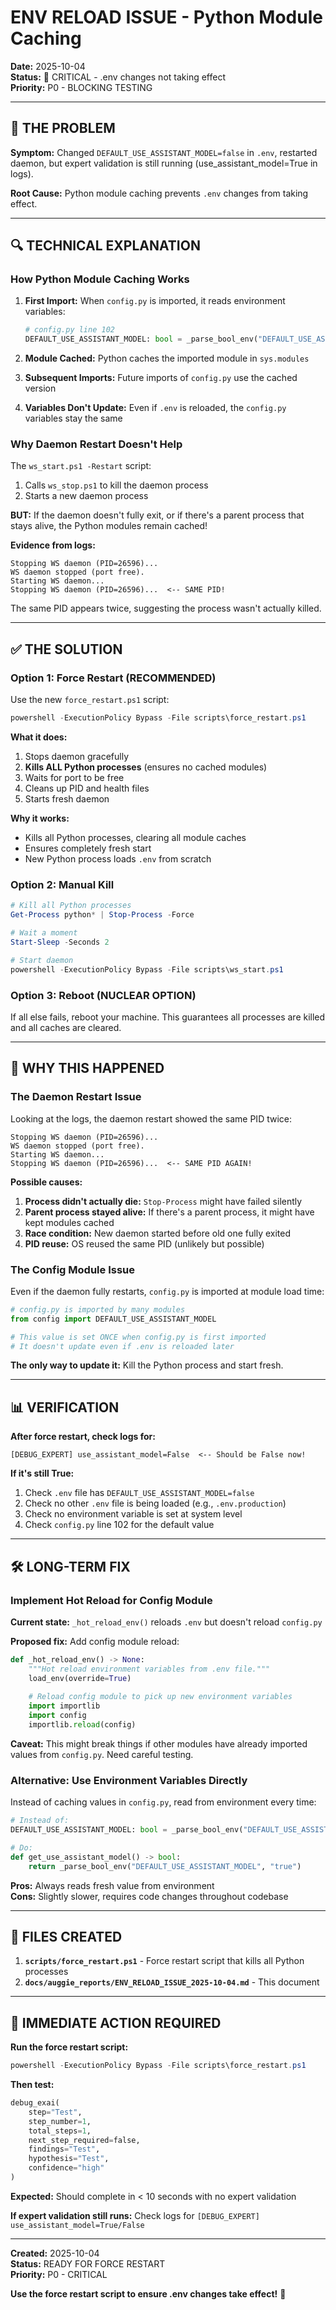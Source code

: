 # ENV RELOAD ISSUE - Python Module Caching
**Date:** 2025-10-04  
**Status:** 🔴 CRITICAL - .env changes not taking effect  
**Priority:** P0 - BLOCKING TESTING

---

## 🎯 THE PROBLEM

**Symptom:** Changed `DEFAULT_USE_ASSISTANT_MODEL=false` in `.env`, restarted daemon, but expert validation is still running (use_assistant_model=True in logs).

**Root Cause:** Python module caching prevents `.env` changes from taking effect.

---

## 🔍 TECHNICAL EXPLANATION

### How Python Module Caching Works

1. **First Import:** When `config.py` is imported, it reads environment variables:
   ```python
   # config.py line 102
   DEFAULT_USE_ASSISTANT_MODEL: bool = _parse_bool_env("DEFAULT_USE_ASSISTANT_MODEL", "true")
   ```

2. **Module Cached:** Python caches the imported module in `sys.modules`

3. **Subsequent Imports:** Future imports of `config.py` use the cached version

4. **Variables Don't Update:** Even if `.env` is reloaded, the `config.py` variables stay the same

### Why Daemon Restart Doesn't Help

The `ws_start.ps1 -Restart` script:
1. Calls `ws_stop.ps1` to kill the daemon process
2. Starts a new daemon process

**BUT:** If the daemon doesn't fully exit, or if there's a parent process that stays alive, the Python modules remain cached!

**Evidence from logs:**
```
Stopping WS daemon (PID=26596)...
WS daemon stopped (port free).
Starting WS daemon...
Stopping WS daemon (PID=26596)...  <-- SAME PID!
```

The same PID appears twice, suggesting the process wasn't actually killed.

---

## ✅ THE SOLUTION

### Option 1: Force Restart (RECOMMENDED)

Use the new `force_restart.ps1` script:

```powershell
powershell -ExecutionPolicy Bypass -File scripts\force_restart.ps1
```

**What it does:**
1. Stops daemon gracefully
2. **Kills ALL Python processes** (ensures no cached modules)
3. Waits for port to be free
4. Cleans up PID and health files
5. Starts fresh daemon

**Why it works:**
- Kills all Python processes, clearing all module caches
- Ensures completely fresh start
- New Python process loads `.env` from scratch

### Option 2: Manual Kill

```powershell
# Kill all Python processes
Get-Process python* | Stop-Process -Force

# Wait a moment
Start-Sleep -Seconds 2

# Start daemon
powershell -ExecutionPolicy Bypass -File scripts\ws_start.ps1
```

### Option 3: Reboot (NUCLEAR OPTION)

If all else fails, reboot your machine. This guarantees all processes are killed and all caches are cleared.

---

## 🔬 WHY THIS HAPPENED

### The Daemon Restart Issue

Looking at the logs, the daemon restart showed the same PID twice:

```
Stopping WS daemon (PID=26596)...
WS daemon stopped (port free).
Starting WS daemon...
Stopping WS daemon (PID=26596)...  <-- SAME PID AGAIN!
```

**Possible causes:**
1. **Process didn't actually die:** `Stop-Process` might have failed silently
2. **Parent process stayed alive:** If there's a parent process, it might have kept modules cached
3. **Race condition:** New daemon started before old one fully exited
4. **PID reuse:** OS reused the same PID (unlikely but possible)

### The Config Module Issue

Even if the daemon fully restarts, `config.py` is imported at module load time:

```python
# config.py is imported by many modules
from config import DEFAULT_USE_ASSISTANT_MODEL

# This value is set ONCE when config.py is first imported
# It doesn't update even if .env is reloaded later
```

**The only way to update it:** Kill the Python process and start fresh.

---

## 📊 VERIFICATION

**After force restart, check logs for:**

```
[DEBUG_EXPERT] use_assistant_model=False  <-- Should be False now!
```

**If it's still True:**
1. Check `.env` file has `DEFAULT_USE_ASSISTANT_MODEL=false`
2. Check no other `.env` file is being loaded (e.g., `.env.production`)
3. Check no environment variable is set at system level
4. Check `config.py` line 102 for the default value

---

## 🛠️ LONG-TERM FIX

### Implement Hot Reload for Config Module

**Current state:** `_hot_reload_env()` reloads `.env` but doesn't reload `config.py`

**Proposed fix:** Add config module reload:

```python
def _hot_reload_env() -> None:
    """Hot reload environment variables from .env file."""
    load_env(override=True)
    
    # Reload config module to pick up new environment variables
    import importlib
    import config
    importlib.reload(config)
```

**Caveat:** This might break things if other modules have already imported values from `config.py`. Need careful testing.

### Alternative: Use Environment Variables Directly

Instead of caching values in `config.py`, read from environment every time:

```python
# Instead of:
DEFAULT_USE_ASSISTANT_MODEL: bool = _parse_bool_env("DEFAULT_USE_ASSISTANT_MODEL", "true")

# Do:
def get_use_assistant_model() -> bool:
    return _parse_bool_env("DEFAULT_USE_ASSISTANT_MODEL", "true")
```

**Pros:** Always reads fresh value from environment  
**Cons:** Slightly slower, requires code changes throughout codebase

---

## 📝 FILES CREATED

1. **`scripts/force_restart.ps1`** - Force restart script that kills all Python processes
2. **`docs/auggie_reports/ENV_RELOAD_ISSUE_2025-10-04.md`** - This document

---

## 🎯 IMMEDIATE ACTION REQUIRED

**Run the force restart script:**

```powershell
powershell -ExecutionPolicy Bypass -File scripts\force_restart.ps1
```

**Then test:**

```python
debug_exai(
    step="Test",
    step_number=1,
    total_steps=1,
    next_step_required=false,
    findings="Test",
    hypothesis="Test",
    confidence="high"
)
```

**Expected:** Should complete in < 10 seconds with no expert validation

**If expert validation still runs:** Check logs for `[DEBUG_EXPERT] use_assistant_model=True/False`

---

**Created:** 2025-10-04  
**Status:** READY FOR FORCE RESTART  
**Priority:** P0 - CRITICAL

**Use the force restart script to ensure .env changes take effect!** 🚀

